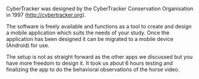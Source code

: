 CyberTracker was designed by the CyberTracker Conservation Organisation in 1997 (http://cybertracker.org). 

The software is freely available and functions as a tool to create and design a mobile application which suits the needs of your study. Once the application has been designed it can be migrated to a mobile device (Android) for use. 

The setup is not as straight forward as the other apps we discussed but you have more freedom to design it. It took us about 6 hours testing and finalizing the app to do the behavioral observations of the horse video. 
